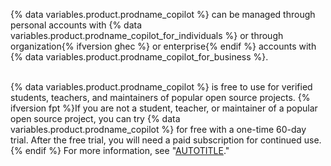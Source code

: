 {% data variables.product.prodname_copilot %} can be managed through personal accounts with {% data variables.product.prodname_copilot_for_individuals %} or through organization{% ifversion ghec %} or enterprise{% endif %} accounts with {% data variables.product.prodname_copilot_for_business %}.<br><br>

{% data variables.product.prodname_copilot %} is free to use for verified students, teachers, and maintainers of popular open source projects. {% ifversion fpt %}If you are not a student, teacher, or maintainer of a popular open source project, you can try {% data variables.product.prodname_copilot %} for free with a one-time 60-day trial. After the free trial, you will need a paid subscription for continued use.{% endif %} For more information, see "[AUTOTITLE](/billing/managing-billing-for-github-copilot/about-billing-for-github-copilot)."
